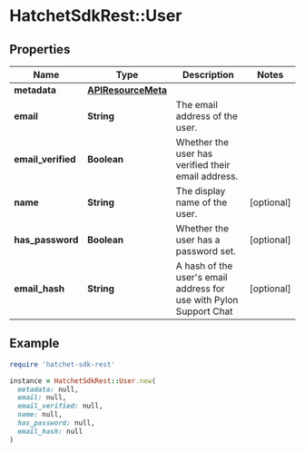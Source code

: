 # HatchetSdkRest::User

## Properties

| Name | Type | Description | Notes |
| ---- | ---- | ----------- | ----- |
| **metadata** | [**APIResourceMeta**](APIResourceMeta.md) |  |  |
| **email** | **String** | The email address of the user. |  |
| **email_verified** | **Boolean** | Whether the user has verified their email address. |  |
| **name** | **String** | The display name of the user. | [optional] |
| **has_password** | **Boolean** | Whether the user has a password set. | [optional] |
| **email_hash** | **String** | A hash of the user&#39;s email address for use with Pylon Support Chat | [optional] |

## Example

```ruby
require 'hatchet-sdk-rest'

instance = HatchetSdkRest::User.new(
  metadata: null,
  email: null,
  email_verified: null,
  name: null,
  has_password: null,
  email_hash: null
)
```

